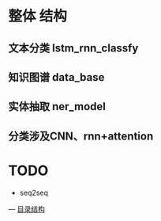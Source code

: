 # 整体 结构

## 文本分类 lstm_rnn_classfy
## 知识图谱 data_base
## 实体抽取 ner_model

## 分类涉及CNN、rnn+attention

# TODO
- seq2seq

— [目录结构](tree_project.MD)

